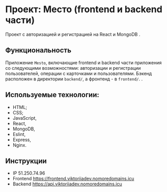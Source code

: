 # Проект: Место (frontend и backend части)
Проект с авторизацией и регистрацией на React и MongoDB . 

## Функциональность
Приложение `Mesto`, включающие frontend и backend части приложения со следующими возможностями: авторизации и регистрации пользователей, операции с карточками и пользователями. Бэкенд расположен в директории `backend/`, а фронтенд - в `frontend/`. . 

## Используемые технологии:
- HTML;
- CSS;
- JavaScript,
- React, 
- MongoDB,
- Eslint,
- Express, 
- Nginx.

## Инструкции
- IP 51.250.74.96
- Frontend https://frontend.viktoriiadev.nomoredomains.icu
- Backend https://api.viktoriiadev.nomoredomains.icu
